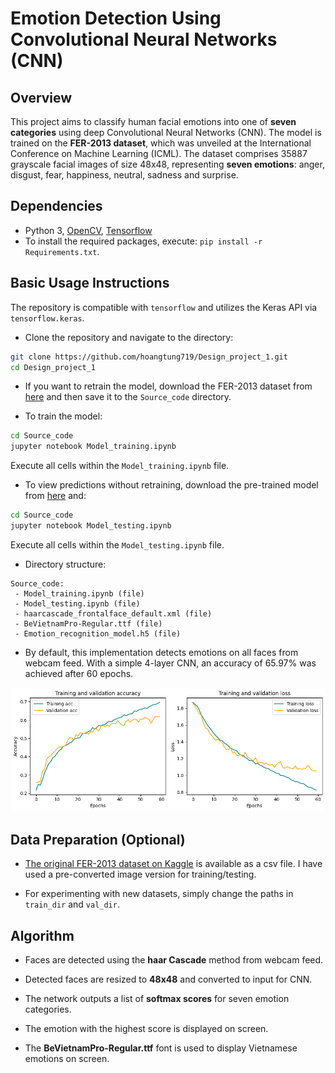 # Emotion Detection Using Convolutional Neural Networks (CNN)

## Overview

This project aims to classify human facial emotions into one of **seven categories** using deep Convolutional Neural Networks (CNN). The model is trained on the **FER-2013 dataset**, which was unveiled at the International Conference on Machine Learning (ICML). The dataset comprises 35887 grayscale facial images of size 48x48, representing **seven emotions**: anger, disgust, fear, happiness, neutral, sadness and surprise.

## Dependencies

* Python 3, [OpenCV](https://opencv.org/), [Tensorflow](https://www.tensorflow.org/)
* To install the required packages, execute: `pip install -r Requirements.txt`.

## Basic Usage Instructions

The repository is compatible with `tensorflow` and utilizes the Keras API via `tensorflow.keras`.

* Clone the repository and navigate to the directory:

```bash
git clone https://github.com/hoangtung719/Design_project_1.git
cd Design_project_1
```

* If you want to retrain the model, download the FER-2013 dataset from [here](https://www.kaggle.com/datasets/jonathanoheix/face-expression-recognition-dataset) and then save it to the `Source_code` directory.

* To train the model:

```bash
cd Source_code
jupyter notebook Model_training.ipynb
```

Execute all cells within the `Model_training.ipynb` file.

* To view predictions without retraining, download the pre-trained model from [here](https://drive.google.com/file/d/1MI3rygJUIFtyXGiEW4YGaPnMRT2mtV5T/view) and:

```bash
cd Source_code
jupyter notebook Model_testing.ipynb
```

Execute all cells within the `Model_testing.ipynb` file.

* Directory structure:

```
Source_code:
 - Model_training.ipynb (file)
 - Model_testing.ipynb (file)
 - haarcascade_frontalface_default.xml (file)
 - BeVietnamPro-Regular.ttf (file)
 - Emotion_recognition_model.h5 (file)
```

* By default, this implementation detects emotions on all faces from webcam feed. With a simple 4-layer CNN, an accuracy of 65.97% was achieved after 60 epochs.

![Accuracy Chart](Img/Accuracy_and_loss.png)

## Data Preparation (Optional)

* [The original FER-2013 dataset on Kaggle](https://www.kaggle.com/datasets/deadskull7/fer2013) is available as a csv file. I have used a pre-converted image version for training/testing.

* For experimenting with new datasets, simply change the paths in `train_dir` and `val_dir`.

## Algorithm

* Faces are detected using the **haar Cascade** method from webcam feed.

* Detected faces are resized to **48x48** and converted to input for CNN.

* The network outputs a list of **softmax scores** for seven emotion categories.

* The emotion with the highest score is displayed on screen.

* The **BeVietnamPro-Regular.ttf** font is used to display Vietnamese emotions on screen.
